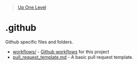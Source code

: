 > [Up One Level](../readme.md)

# .github

Github specific files and folders.

- [workflows/](workflows/readme.md) - [Github workflows](https://docs.github.com/en/actions/using-workflows) for this project
- [pull_request_template.md](https://docs.github.com/en/communities/using-templates-to-encourage-useful-issues-and-pull-requests/creating-a-pull-request-template-for-your-repository) - A basic pull request template.